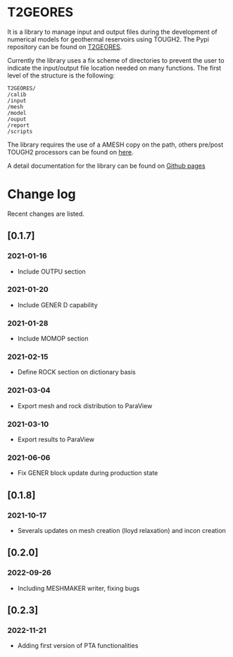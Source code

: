 # T2GEORES

It is a library to manage input and output files during the development of numerical models for geothermal reservoirs using TOUGH2. The Pypi repository can be found on [T2GEORES](https://pypi.org/project/T2GEORES/).

Currently the library uses a fix scheme of directories to prevent the user to indicate the input/output file location needed on many functions. The first level of the structure is the following:

```
T2GEORES/
/calib
/input
/mesh
/model
/ouput
/report
/scripts
```

The library requires the use of a AMESH copy on the path, others pre/post TOUGH2 processors can be found on [here]('https://tough.lbl.gov/licensing-download/free-software-download/'). 

A detail documentation for the  library can be found on [Github pages](https://jejimenezm.github.io/T2GEORES/index.html)

# Change log

Recent changes are listed.

## [0.1.7]
### 2021-01-16
- Include OUTPU section

### 2021-01-20
- Include GENER D capability

### 2021-01-28
- Include MOMOP section

### 2021-02-15
- Define ROCK section on dictionary basis

### 2021-03-04
- Export mesh and rock distribution to ParaView

### 2021-03-10
- Export results to ParaView

### 2021-06-06
- Fix GENER block update during production state

## [0.1.8]

### 2021-10-17
- Severals updates on mesh creation (lloyd relaxation) and incon creation

## [0.2.0]

### 2022-09-26
- Including MESHMAKER writer, fixing bugs

## [0.2.3]

### 2022-11-21
- Adding first version of PTA functionalities